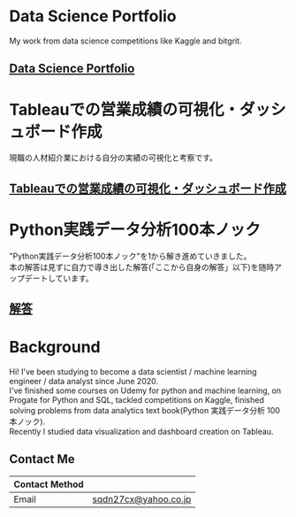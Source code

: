 # Data Science Portfolio<br/>
My work from data science competitions like Kaggle and bitgrit.<br/>
## [Data Science Portfolio](https://github.com/TS-0910/Data-Science-Portfolio)

# Tableauでの営業成績の可視化・ダッシュボード作成<br/>
現職の人材紹介業における自分の実績の可視化と考察です。<br/>
## [Tableauでの営業成績の可視化・ダッシュボード作成](https://github.com/TS-0910/Tableau)<br/>

# Python実践データ分析100本ノック<br/>
"Python実践データ分析100本ノック"を1から解き進めていきました。<br/>
本の解答は見ずに自力で導き出した解答(「ここから自身の解答」以下)を随時アップデートしています。<br/>
## [解答](https://github.com/TS-0910/100fungos_1st)<br/>

# Background
Hi! I've been studying  to become a data scientist / machine learning engineer / data analyst since June 2020.<br/>
I've finished some courses on Udemy for python and machine learning, on Progate for Python and SQL, tackled competitions on Kaggle, finished solving problems from data analytics text book(Python 実践データ分析 100本ノック). <br/>
Recently I studied data visualization and dashboard creation on Tableau.

## Contact Me

| Contact Method |  |
| --- | --- |
|Email | sqdn27cx@yahoo.co.jp |

